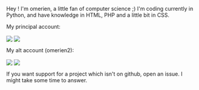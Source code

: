 Hey ! I'm omerien, a little fan of computer science ;)
I'm coding currently in Python, and have knowledge in HTML, PHP and a little bit in CSS.

My principal account:

<img align="center" src="https://github-readme-stats.vercel.app/api?username=omerien&count_private=true&show_icons=true&theme=dark&hide_title=true" />

<img align="center" src="https://github-readme-stats.vercel.app/api/top-langs/?username=omerien&theme=tokyonight" />

My alt account (omerien2):

<img align="center" src="https://github-readme-stats.vercel.app/api?username=omerien2&count_private=true&show_icons=true&theme=dark&hide_title=true" />

<img align="center" src="https://github-readme-stats.vercel.app/api/top-langs/?username=omerien2&theme=tokyonight" />

If you want support for a project which isn't on github, open an issue. I might take some time to answer.
